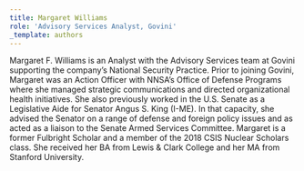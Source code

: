 ```yaml
---
title: Margaret Williams
role: 'Advisory Services Analyst, Govini'
_template: authors
---
```


Margaret F. Williams is an Analyst with the Advisory Services team at Govini supporting the company’s National Security Practice. Prior to joining Govini, Margaret was an Action Officer with NNSA’s Office of Defense Programs where she managed strategic communications and directed organizational health initiatives. She also previously worked in the U.S. Senate as a Legislative Aide for Senator Angus S. King (I-ME). In that capacity, she advised the Senator on a range of defense and foreign policy issues and as acted as a liaison to the Senate Armed Services Committee. Margaret is a former Fulbright Scholar and a member of the 2018 CSIS Nuclear Scholars class. She received her BA from Lewis & Clark College and her MA from Stanford University.
